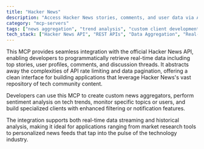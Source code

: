 ```yaml
---
title: "Hacker News"
description: "Access Hacker News stories, comments, and user data via API for news aggregation, trend analysis, and custom client development."
category: "mcp-servers"
tags: ["news aggregation", "trend analysis", "custom client development", "real-time data", "sentiment analysis", "tech community"]
tech_stack: ["Hacker News API", "REST APIs", "Data Aggregation", "Real-time Data", "News Feeds", "Data Streaming"]
---
```


This MCP provides seamless integration with the official Hacker News API, enabling developers to programmatically retrieve real-time data including top stories, user profiles, comments, and discussion threads. It abstracts away the complexities of API rate limiting and data pagination, offering a clean interface for building applications that leverage Hacker News's vast repository of tech community content.

Developers can use this MCP to create custom news aggregators, perform sentiment analysis on tech trends, monitor specific topics or users, and build specialized clients with enhanced filtering or notification features. 

The integration supports both real-time data streaming and historical analysis, making it ideal for applications ranging from market research tools to personalized news feeds that tap into the pulse of the technology industry.